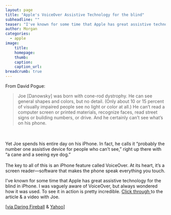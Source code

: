 ```yaml
---
layout: page
title: "Apple's VoiceOver Assistive Technology for the blind"
subheadline: ""
teaser: "I've known for some time that Apple has great assistive technology for the blind in iPhone. I was vaguely aware of VoiceOver, but always wondered how it was used. To see it in action is pretty incredible."
author: Morgan
categories:
  - apple
image:
    title:
    homepage:
    thumb:
    caption:
    caption_url:
breadcrumb: true
---
```


From David Pogue:

>Joe [Danowsky] was born with cone-rod dystrophy. He can see general shapes and colors, but no detail. (Only about 10 or 15 percent of visually impaired people see no light or color at all.) He can’t read a computer screen or printed materials, recognize faces, read street signs or building numbers, or drive. And he certainly can’t see what’s on his phone.
<br>
<br>
Yet Joe spends his entire day on his iPhone. In fact, he calls it “probably the number one assistive device for people who can’t see,” right up there with “a cane and a seeing eye dog.”
<br>
<br>
The key to all of this is an iPhone feature called VoiceOver. At its heart, it’s a screen reader—software that makes the phone speak everything you touch.

I've known for some time that Apple has great assistive technology for the blind in iPhone. I was vaguely aware of VoiceOver, but always wondered how it was used. To see it in action is pretty incredible. [Click through ](http://finance.yahoo.com/news/david-pogue-on-iphone-voiceover-163733668.html) to the article & a video with Joe.

[[via Daring Fireball](http://daringfireball.net/linked/2017/03/10/iphone-blind-pogue) & [Yahoo](http://finance.yahoo.com/news/david-pogue-on-iphone-voiceover-163733668.html)]
